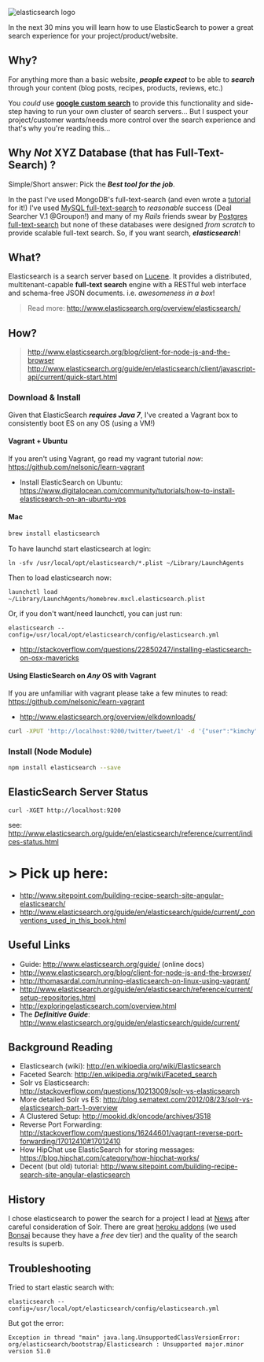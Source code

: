 ![elasticsearch logo](http://i.imgur.com/xl1xgjm.png)


In the next 30 mins you will learn how to use ElasticSearch
to power a great search experience for your project/product/website.

## Why?

For anything more than a basic website, ***people expect*** to be
able to ***search*** through your content (blog posts, recipes, products, reviews, etc.)

You *could* use [**google custom search**](https://www.google.com/cse) to
provide this functionality and side-step having to run your own cluster
of search servers...  But I suspect your project/customer wants/needs more
control over the search experience and that's why you're reading this...

## Why *Not* XYZ Database (that has Full-Text-Search) ?

Simple/Short answer: Pick the ***Best tool for the job***.

In the past I've used MongoDB's full-text-search (and even wrote a
  [tutorial](https://github.com/ideaq/mongo-search) for it!) I've used
  [MySQL full-text-search](http://dev.mysql.com/doc/refman/5.0/en/fulltext-search.html)
  to *reasonable* success (Deal Searcher V.1 @Groupon!) and many of my
  *Rails* friends swear by
  [Postgres full-text-search](http://www.postgresql.org/docs/8.3/static/textsearch.html)
  but none of these databases were designed *from scratch* to provide
  scalable full-text search. So, if you want search, ***elasticsearch***!

## What?

Elasticsearch is a search server based on
[Lucene](http://en.wikipedia.org/wiki/Lucene).
It provides a distributed, multitenant-capable **full-text search** engine
with a RESTful web interface and schema-free JSON documents.
i.e. *awesomeness in a box*!

> Read more: http://www.elasticsearch.org/overview/elasticsearch/


## How?

> http://www.elasticsearch.org/blog/client-for-node-js-and-the-browser
> http://www.elasticsearch.org/guide/en/elasticsearch/client/javascript-api/current/quick-start.html


### Download & Install

Given that ElasticSearch ***requires Java 7***, I've created a Vagrant box
to consistently boot ES on any OS (using a VM!)

#### Vagrant + Ubuntu

If you aren't using Vagrant, go read my vagrant tutorial *now*:
https://github.com/nelsonic/learn-vagrant

- Install ElasticSearch on Ubuntu:
https://www.digitalocean.com/community/tutorials/how-to-install-elasticsearch-on-an-ubuntu-vps


#### Mac

```sh
brew install elasticsearch
```

To have launchd start elasticsearch at login:
```
ln -sfv /usr/local/opt/elasticsearch/*.plist ~/Library/LaunchAgents
```
Then to load elasticsearch now:
```
launchctl load ~/Library/LaunchAgents/homebrew.mxcl.elasticsearch.plist
```
Or, if you don't want/need launchctl, you can just run:
```
elasticsearch --config=/usr/local/opt/elasticsearch/config/elasticsearch.yml
```

- http://stackoverflow.com/questions/22850247/installing-elasticsearch-on-osx-mavericks

#### Using ElasticSearch on *Any* OS with Vagrant

If you are unfamiliar with vagrant please take a few minutes
to read: https://github.com/nelsonic/learn-vagrant



- http://www.elasticsearch.org/overview/elkdownloads/

```sh
curl -XPUT 'http://localhost:9200/twitter/tweet/1' -d '{"user":"kimchy","post_date":"2009-11-15T14:12:12","message" : "trying out Elasticsearch"}'
```


### Install (Node Module)

```sh
npm install elasticsearch --save
```


## ElasticSearch Server Status

```
curl -XGET http://localhost:9200
```
see: http://www.elasticsearch.org/guide/en/elasticsearch/reference/current/indices-status.html


# > Pick up here:

- http://www.sitepoint.com/building-recipe-search-site-angular-elasticsearch/
- http://www.elasticsearch.org/guide/en/elasticsearch/guide/current/_conventions_used_in_this_book.html


## Useful Links

- Guide: http://www.elasticsearch.org/guide/ (online docs)
- http://www.elasticsearch.org/blog/client-for-node-js-and-the-browser/
- http://thomasardal.com/running-elasticsearch-on-linux-using-vagrant/
- http://www.elasticsearch.org/guide/en/elasticsearch/reference/current/setup-repositories.html
- http://exploringelasticsearch.com/overview.html
- The ***Definitive Guide***: http://www.elasticsearch.org/guide/en/elasticsearch/guide/current/


## Background Reading

- Elasticsearch (wiki): http://en.wikipedia.org/wiki/Elasticsearch
- Faceted Search: http://en.wikipedia.org/wiki/Faceted_search
- Solr vs Elasticsearch: http://stackoverflow.com/questions/10213009/solr-vs-elasticsearch
- More detailed Solr vs ES: http://blog.sematext.com/2012/08/23/solr-vs-elasticsearch-part-1-overview
- A Clustered Setup: http://mookid.dk/oncode/archives/3518
- Reverse Port Forwarding: http://stackoverflow.com/questions/16244601/vagrant-reverse-port-forwarding/17012410#17012410
- How HipChat use ElasticSearch for storing messages: https://blog.hipchat.com/category/how-hipchat-works/
- Decent (but old) tutorial: http://www.sitepoint.com/building-recipe-search-site-angular-elasticsearch


## History

I chose elasticsearch to power the search for a project I lead at [News](http://news.co.uk/)
after careful consideration of Solr.
There are great [heroku addons](https://addons.heroku.com/?q=elasticsearch)
(we used [Bonsai](https://addons.heroku.com/bonsai) because they have
a *free* dev tier) and the quality of the search results is superb.


## Troubleshooting

Tried to start elastic search with:
```
elasticsearch --config=/usr/local/opt/elasticsearch/config/elasticsearch.yml
```
But got the error:
```
Exception in thread "main" java.lang.UnsupportedClassVersionError: org/elasticsearch/bootstrap/Elasticsearch : Unsupported major.minor version 51.0
```
